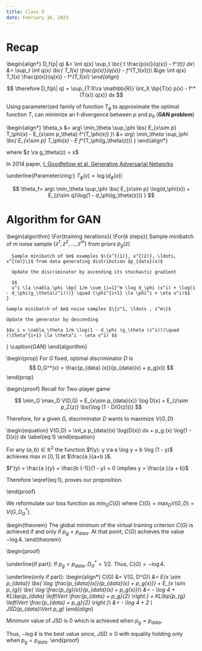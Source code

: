 ```yaml
---
title: Class 9
date: February 16, 2023
---
```


# Recap

\begin{align*}
  D_f(p\| q) &= \int q(x) \sup_t \bc{ t \frac{p(x)}{q(x)} - f^*(t)} dx\\
  &= \sup_t \int q(x) \bc{ T_1(x) \frac{p(x)}{q(x)} - f^*(T_1(x))}\\
  &\ge \int q(x) T_1(x) \frac{p(x)}{q(x)} - f^*(T_1(x))
\end{align*}

$$
\therefore D_f(p\| q) = \sup_{T:X\ra \mathbb{R}} \int_X \bp{T(x) p(x) - f^*(T(x)) q(x)} dx
$$ 

Using parameterized family of function $T_\phi$ to approximate the optimal function $T$, can minimize an f-divergence between $p$ and $p_\theta$ (**GAN problem**) 

\begin{align*}
\theta_s &= arg\ \min_\theta \sup_\phi \bs{ E_{x\sim p} T_\phi(x) - E_{x\sim p_\theta} f^*(T_\phi(x)) }\\
&= arg\ \min_\theta \sup_\phi \bs{ E_{x\sim p} T_\phi(x) - E f^*(T_\phi(g_\theta(z))) } 
\end{align*}

where $z \ra g_\theta(z) = x$

In 2014 paper, [I. Goodfellow et al, Generative Adversarial Networks](https://arxiv.org/pdf/1406.2661.pdf)

\underline{Parameterizing:} $T_\phi(x) = \log (d_\phi(x))$

$$
\theta_f= arg\ \min_\theta \sup_\phi \bs{ E_{x\sim p} \log(d_\phi(x)) + E_{z\sim q}\log(1 - d_\phi(g_\theta(z))) } 
$$

# Algorithm for GAN

\begin{algorithm}
  \For{training iterations}{
    \For{$k$ steps}{
      Sample minibatch of $m$ noise sample $\{z^1, z^2, \ldots, z^m\}$ from priors $p_g(z)$

      Sample minibatch of $m$ examples $\{x^{(1)}, x^{(2)}, \ldots, x^{(m)}\}$ from data generating distribution $p_{data}(x)$ 
      
      Update the discriminator by ascending its stochastic gradient

      $$
      u^i \la \nabla_\phi \bp{ 1/m \sum_{i=1}^m \log d_\phi (x^i) + \log(1 - d_\phi(g_\theta(z^i)))} \quad (\phi^{i+1} \la \phi^i + \eta u^i)$$
    }

    Sample minibatch of $m$ noise samples $\{z^1, \ldots , z^m\}$
    
    Update the generator by descending 

    $$v_i = \nabla_\theta 1/m \log(1 - d_\phi (g_\theta (z^i)))\quad (\theta^{i+1} \la \theta^i - \eta v^i) $$

  }
  \caption{GAN}
\end{algorithm}


\begin{prop}
  For $G$ fixed, optimal discriminator $D$ is
  $$
  D_G^*(x) = \frac{p_{data} (x)}{p_{data}(x) + p_g(x)}
  $$ 
\end{prop}

\begin{proof}
  Recall for Two-player game
  
  $$
  \min_G \max_D V(D,G) = E_{x\sim p_{data}(x)} \log D(x) + E_{z\sim p_Z(z)} \bs{\log (1 - D(G(z)))}
  $$ 

  Therefore, for a given $G$, discriminator $D$ wants to maximize $V(G,D)$ 

  \begin{equation}
  V(G,D) = \int_x p_{data}(x) \log(D(x)) dx + p_g (x) \log(1 - D(x)) dx
  \label{eq:1}
  \end{equation}

  For any $(a,b) \in \mathbb{R}^2$ the function $f(y): y \ra a \log y + b \log (1 - y)$ achieves max in $[0,1]$ at $\frac{a }{a+b }$.

  $f'(y) = \frac{a }{y} + \frac{b (-1)}{1 - y} = 0 \implies y = \frac{a }{a + b}$

  Therefore \eqref{eq:1}, proves our proposition. 

\end{proof}

We reformulate our loss function as $\min_G C(G)$ where $C(G) = \max_D V(G, D) = V(G, D^*_G)$.

\begin{theorem}
  The global minimum of the virtual training criterion $C(G)$ is achieved if and only if
$p_g = p_{data}$. At that point, $C(G)$ achieves the value $−\log 4$.
\end{theorem}

\begin{proof}

\underline{if part}:
If $p_g = p_{data}$, $D_G^* = 1/2$. Thus, $C(G) = -\log 4$. 

\underline{only if part}:
\begin{align*}
  C(G) &= V(G, D^*_G)\\
  &= E_{x \sim p_{data}} \bs{ \log \frac{p_{data}(x)}{p_{data}(x) + p_g(x)}} + E_{x \sim p_{g}} \bs{ \log \frac{p_{g}(x)}{p_{data}(x) + p_g(x)}}\\
  &= - \log 4 + KL\bp{p_{data} \left\Vert \frac{p_{data} + p_g}{2} \right.} + KL\bp{p_{g} \left\Vert \frac{p_{data} + p_g}{2} \right.}\\
  &= - \log 4 + 2 \ JSD(p_{data}\Vert p_g) 
\end{align*}

Minimum value of $JSD$ is $0$ which is achieved when $p_g = p_{data}$.

Thus, $-\log 4$ is the best value since, $JSD \ge 0$ with equality holding only when $p_g = p_{data}$.
\end{proof}
